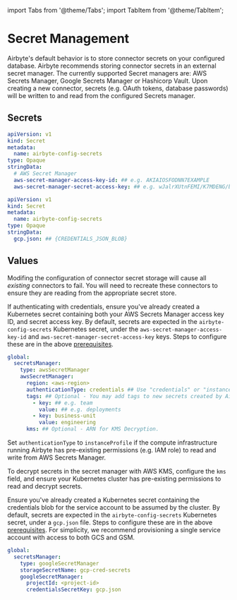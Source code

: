 
import Tabs from '@theme/Tabs';
import TabItem from '@theme/TabItem';

# Secret Management


Airbyte's default behavior is to store connector secrets on your configured database. Airbyte recommends storing connector secrets in an external secret manager. The currently supported Secret managers are: AWS Secrets Manager, Google Secrets Manager or Hashicorp Vault. Upon creating a new connector, secrets (e.g. OAuth tokens, database passwords) will be written to and read from the configured Secrets manager.

## Secrets

<Tabs>
<TabItem label="Amazon" value="Amazon" default>

```yaml
apiVersion: v1
kind: Secret
metadata:
  name: airbyte-config-secrets
type: Opaque
stringData:
  # AWS Secret Manager
  aws-secret-manager-access-key-id: ## e.g. AKIAIOSFODNN7EXAMPLE
  aws-secret-manager-secret-access-key: ## e.g. wJalrXUtnFEMI/K7MDENG/bPxRfiCYEXAMPLEKEY
```

</TabItem>

<TabItem label="GCP" value="GCP">

```yaml
apiVersion: v1
kind: Secret
metadata:
  name: airbyte-config-secrets
type: Opaque
stringData:
  gcp.json: ## {CREDENTIALS_JSON_BLOB}
```
</TabItem>

</Tabs>

## Values

Modifing the configuration of connector secret storage will cause all <i>existing</i> connectors to fail. You will need to recreate these connectors to ensure they are reading from the appropriate secret store.

<Tabs>
<TabItem label="Amazon" value="Amazon" default>

If authenticating with credentials, ensure you've already created a Kubernetes secret containing both your AWS Secrets Manager access key ID, and secret access key. By default, secrets are expected in the `airbyte-config-secrets` Kubernetes secret, under the `aws-secret-manager-access-key-id` and `aws-secret-manager-secret-access-key` keys. Steps to configure these are in the above [prerequisites](#secrets).

```yaml
global:
  secretsManager:
    type: awsSecretManager
    awsSecretManager:
      region: <aws-region>
      authenticationType: credentials ## Use "credentials" or "instanceProfile"
      tags: ## Optional - You may add tags to new secrets created by Airbyte.
        - key: ## e.g. team
          value: ## e.g. deployments
        - key: business-unit
          value: engineering
      kms: ## Optional - ARN for KMS Decryption.
```

Set `authenticationType` to `instanceProfile` if the compute infrastructure running Airbyte has pre-existing permissions (e.g. IAM role) to read and write from AWS Secrets Manager.

To decrypt secrets in the secret manager with AWS KMS, configure the `kms` field, and ensure your Kubernetes cluster has pre-existing permissions to read and decrypt secrets.

</TabItem>
<TabItem label="GCP" value="GCP">

Ensure you've already created a Kubernetes secret containing the credentials blob for the service account to be assumed by the cluster. By default, secrets are expected in the `airbyte-config-secrets` Kubernetes secret, under a `gcp.json` file. Steps to configure these are in the above [prerequisites](#secrets). For simplicity, we recommend provisioning a single service account with access to both GCS and GSM.

```yaml
global:
  secretsManager:
    type: googleSecretManager
    storageSecretName: gcp-cred-secrets
    googleSecretManager:
      projectId: <project-id>
      credentialsSecretKey: gcp.json
```

</TabItem>
</Tabs>

